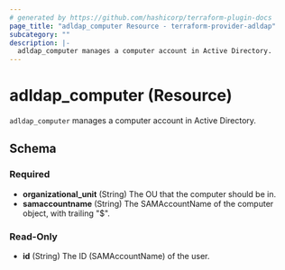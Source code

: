 ```yaml
---
# generated by https://github.com/hashicorp/terraform-plugin-docs
page_title: "adldap_computer Resource - terraform-provider-adldap"
subcategory: ""
description: |-
  adldap_computer manages a computer account in Active Directory.
---
```


# adldap_computer (Resource)

`adldap_computer` manages a computer account in Active Directory.



<!-- schema generated by tfplugindocs -->
## Schema

### Required

- **organizational_unit** (String) The OU that the computer should be in.
- **samaccountname** (String) The SAMAccountName of the computer object, with trailing "$".

### Read-Only

- **id** (String) The ID (SAMAccountName) of the user.


